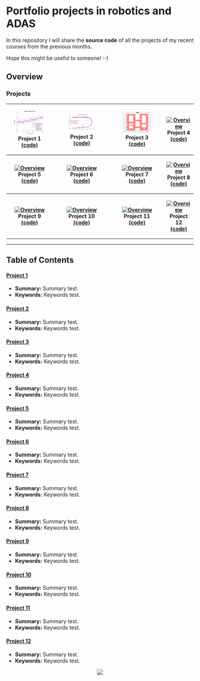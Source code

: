 # Portfolio projects in robotics and ADAS

In this repository I will share the **source code** of all the projects of my recent courses from the previous months.

Hope this might be useful to someone! :-)

## Overview

### Projects

<table style="width:100%">
  <tr>
    <th>
      <p align="center">
           <a href="./project_1"><img src="./project_1/overview.gif" alt="Overview" width="80%" height="80%"></a>
           <br>Project 1
           <br><a href="./project_1" name="p1_code">(code)</a>
      </p>
    </th>
        <th><p align="center">
           <a href="./project_2"><img src="./project_2/overview.gif" alt="Overview" width="60%" height="60%"></a>
           <br>Project 2
           <br><a href="./project_2" name="p2_code">(code)</a>
        </p>
    </th>
       <th><p align="center">
           <a href="./project_3"><img src="./project_3/overview.gif" alt="Overview" width="60%" height="60%"></a>
           <br>Project 3
           <br><a href="./project_3" name="p3_code">(code)</a>
        </p>
    </th>
        <th><p align="center">
           <a href="./project_4"><img src="./project_4/img/overview.gif" alt="Overview" width="60%" height="60%"></a>
           <br>Project 4
           <br><a href="./project_4" name="p4_code">(code)</a>
        </p>
    </th>
  </tr>
  <tr>
    <th><p align="center">
           <a href="./project_5"><img src="./project_5/img/overview.gif" alt="Overview" width="60%" height="60%"></a>
           <br>Project 5
           <br><a href="./project_5" name="p5_code">(code)</a>
        </p>
    </th>
        <th><p align="center">
           <a href="./project_6"><img src="./project_6/img/overview.jpg" alt="Overview" width="60%" height="60%"></a>
           <br>Project 6
           <br><a href="./project_6" name="p6_code">(code)</a>
        </p>
    </th>
    <th><p align="center">
           <a href="./project_7"><img src="./project_7/img/overview.jpg" alt="Overview" width="60%" height="60%"></a>
           <br>Project 7
           <br><a href="./project_7" name="p7_code">(code)</a>
        </p>
    </th>
    <th><p align="center">
           <a href="./project_8"><img src="./project_8/img/overview.gif" alt="Overview" width="60%" height="60%"></a>
           <br>Project 8
           <br><a href="./project_8" name="p8_code">(code)</a>
        </p>
    </th>
  </tr>
  <tr>
    <th><p align="center">
           <a href="./project_9"><img src="./project_9/img/overview.gif" alt="Overview" width="60%" height="60%"></a>
           <br>Project 9
           <br><a href="./project_9" name="p9_code">(code)</a>
        </p>
    </th>
    <th><p align="center">
           <a href="./project_10"><img src="./project_10/img/overview.gif" alt="Overview" width="60%" height="60%"></a>
           <br>Project 10
           <br><a href="./project_10" name="p10_code">(code)</a>
        </p>
    </th>
   <th><p align="center">
           <a href="./project_11"><img src="./project_11/overview.jpg" alt="Overview" width="60%" height="60%"></a>
           <br>Project 11
           <br><a href="./project_11" name="p11_code">(code)</a>
        </p>
    </th>
    <th><p align="center">
          <a href="./project_12"><img src="./project_12/img/overview.jpg" alt="Overview" width="60%" height="60%"></a>
           <br>Project 12
           <br><a href="./project_12" name="p12_code">(code)</a>
        </p>
    </th>
  </tr>
</table>

--- 
## Table of Contents

#### [Project 1](project_1)
 - **Summary:** Summary test.
 - **Keywords:** Keywords test.
 
#### [Project 2](project_2)
 - **Summary:** Summary test.
 - **Keywords:** Keywords test.
 
#### [Project 3](project_3)
 - **Summary:** Summary test.
 - **Keywords:** Keywords test.

#### [Project 4](project_4)
 - **Summary:** Summary test.
 - **Keywords:** Keywords test.
 
#### [Project 5](project_5)
 - **Summary:** Summary test.
 - **Keywords:** Keywords test.
 
#### [Project 6](project_6)
 - **Summary:** Summary test.
 - **Keywords:** Keywords test.

#### [Project 7](project_7)
 - **Summary:** Summary test.
 - **Keywords:** Keywords test.
 
#### [Project 8](project_8)
 - **Summary:** Summary test.
 - **Keywords:** Keywords test.
 
#### [Project 9](project_9)
 - **Summary:** Summary test.
 - **Keywords:** Keywords test.
 
#### [Project 10](project_10)
 - **Summary:** Summary test.
 - **Keywords:** Keywords test.

#### [Project 11](project_11)
 - **Summary:** Summary test.
 - **Keywords:** Keywords test.

#### [Project 12](project_12)
 - **Summary:** Summary test.
 - **Keywords:** Keywords test.


 
<p align="center">
  <img src="https://s3.amazonaws.com/s3-blogs.mentor.com/mentorautomotive/files/2016/07/ADAS-cars-Adobe-106263301-520x378.jpg" width="400">
</p>
